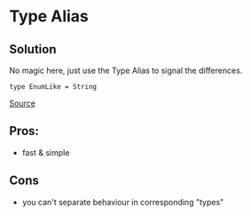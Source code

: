 # Type Alias

## Solution

No magic here, just use the Type Alias to signal the differences.

```
type EnumLike = String
```

[Source](src/test/scala/com/github/atais/TypeSpec.scala) 

## Pros:
 - fast & simple
 
## Cons
 - you can't separate behaviour in corresponding "types"
